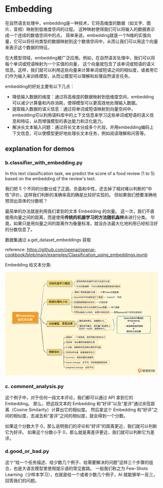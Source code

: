 # Embedding
在自然语言处理中，embedding是一种技术，它将高维度的数据（如文字、图片、音频）映射到低维度空间的过程。
这种映射使得我们可以将输入的数据表示成一个连续的数值空间中的点。
简单来说，embedding就是一个N维的实值向量，它可以将任何类型的数据映射到这个数值空间中，从而让我们可以用这个向量来表示这个数据的特征。

在大模型领域，embedding被广泛应用。例如，在自然语言处理中，我们可以将每个单词或短语映射为一个实值的向量，
这个向量就包含了该单词或短语的语义信息。这样，我们就可以利用这些向量来计算单词或短语之间的相似度，或者用它们作为输入来训练模型，从而让模型可以理解和处理自然语言任务。

embedding的好处主要有以下几点：
- 降低输入数据的维度：通过将高维度的数据映射到低维度空间，embedding可以减少计算量和内存消耗，使得模型可以更高效地处理输入数据。
- 提取输入数据的语义信息：通过将单词或短语映射到向量空间中，embedding可以利用语料库中的上下文信息来学习这些单词或短语的语义信息和特征，从而增强模型的表达能力和泛化能力。
- 解决长文本输入问题：通过将长文本分成多个片段，并用embedding编码上下文信息，可以使模型更好地处理长文本任务，例如阅读理解和问答等。


## explanation for demos

### b.classifier_with_embedding.py
In this text classification task, we predict the score of a food review (1 to 5) based on the embedding of the review's text. 

我们把 5 个不同的分数分成了正面、负面和中性，还去掉了相对难以判断的“中性”评价，这样我们判断的准确率高的确是比较好实现的。
但如果我们想要准确地预测出具体的分数呢？

最简单的办法就是利用我们拿到的文本 Embedding 的向量。
这一次，我们不直接用向量之间的距离，而是使用<strong>传统的机器学习的方法随机森林</strong>来进行分类。
毕竟，如果只是用向量之间的距离作为衡量标准，就没办法最大化地利用已经标注好的分数信息了。

数据集通过 a.get_dataset_embeddings 获取

reference: https://github.com/openai/openai-cookbook/blob/main/examples/Classification_using_embeddings.ipynb

Embedding 给文本分类:

<img src="./images/Embedding给文本分类.webp" />


### c. comment_analysis.py
这个例子中，对于任何一段文本评论，我们都可以通过 API 拿到它的 Embedding。
那么，把这段文本的 Embedding 和“好评”以及“差评”通过余弦距离（Cosine Similarity）计算出它的相似度。
然后拿这个 Embedding 和“好评”之间的相似度，去减去和“差评”之间的相似度，就会得到一个分数。

如果这个分数大于 0，那么说明我们的评论和“好评”的距离更近，我们就可以判断它为好评。
如果这个分数小于 0，那么就是离差评更近，我们就可以判断它为差评。

### d.good_or_bad.py
这个“给一个任务描述、给少数几个例子、给需要解决的问题”这样三个步骤的组合，也是大语言模型里使用提示语的常见套路。
一般我们称之为 Few-Shots Learning（少样本学习），也就是给一个或者少数几个例子，AI 就能够举一反三，回答我们的问题。